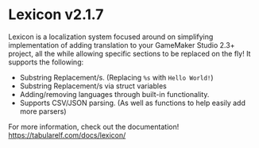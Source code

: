 # Lexicon v2.1.7

Lexicon is a localization system focused around on simplifying implementation of adding translation to your GameMaker Studio 2.3+ project, all the while allowing specific sections to be replaced on the fly!
It supports the following:

* Substring Replacement/s. (Replacing `%s` with `Hello World!`)
* Substring Replacement/s via struct variables 
* Adding/removing languages through built-in functionality.
* Supports CSV/JSON parsing. (As well as functions to help easily add more parsers)

For more information, check out the documentation! https://tabularelf.com/docs/lexicon/
